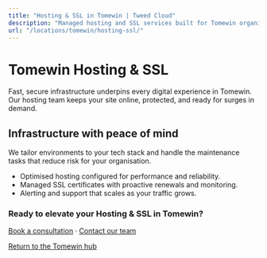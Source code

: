 ```yaml
---
title: "Hosting & SSL in Tomewin | Tweed Cloud"
description: "Managed hosting and SSL services built for Tomewin organisations."
url: "/locations/tomewin/hosting-ssl/"
---
```


# Tomewin Hosting & SSL

Fast, secure infrastructure underpins every digital experience in Tomewin. Our hosting team keeps your site online, protected, and ready for surges in demand.

## Infrastructure with peace of mind

We tailor environments to your tech stack and handle the maintenance tasks that reduce risk for your organisation.

- Optimised hosting configured for performance and reliability.
- Managed SSL certificates with proactive renewals and monitoring.
- Alerting and support that scales as your traffic grows.

### Ready to elevate your Hosting & SSL in Tomewin?

[Book a consultation](/consultation/) · [Contact our team](/contact/)

[Return to the Tomewin hub](/locations/tomewin/)
